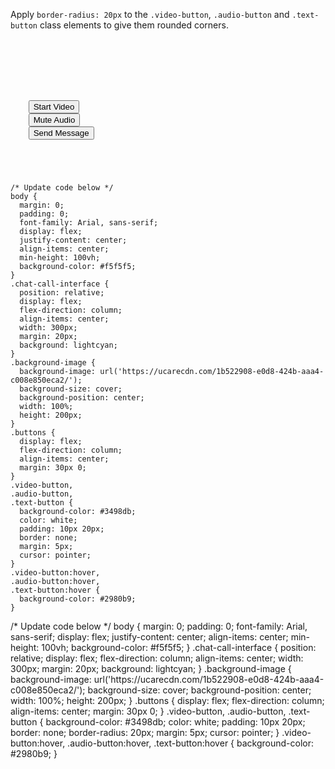Apply `border-radius: 20px` to the
`.video-button`, `.audio-button`
and
`.text-button` class elements to give
them rounded corners.

<codeblock language="css" type="exercise" testMode="fixedInput">
<code>
<panel language="html">
<div class="chat-call-interface">
  <div class="background-image"></div>
  <div class="buttons">
    <button class="video-button">Start Video</button>
    <button class="audio-button">Mute Audio</button>
    <button class="text-button">Send Message</button>
  </div>
</div>
</panel>
<panel language="css">
/* Update code below */
body {
  margin: 0;
  padding: 0;
  font-family: Arial, sans-serif;
  display: flex;
  justify-content: center;
  align-items: center;
  min-height: 100vh;
  background-color: #f5f5f5;
}
.chat-call-interface {
  position: relative;
  display: flex;
  flex-direction: column;
  align-items: center;
  width: 300px;
  margin: 20px;
  background: lightcyan;
}
.background-image {
  background-image: url('https://ucarecdn.com/1b522908-e0d8-424b-aaa4-c008e850eca2/');
  background-size: cover;
  background-position: center;
  width: 100%;
  height: 200px;
}
.buttons {
  display: flex;
  flex-direction: column;
  align-items: center;
  margin: 30px 0;
}
.video-button,
.audio-button,
.text-button {
  background-color: #3498db;
  color: white;
  padding: 10px 20px;
  border: none;
  margin: 5px;
  cursor: pointer;
}
.video-button:hover,
.audio-button:hover,
.text-button:hover {
  background-color: #2980b9;
}
</panel>
</code>
<solution>
/* Update code below */
body {
  margin: 0;
  padding: 0;
  font-family: Arial, sans-serif;
  display: flex;
  justify-content: center;
  align-items: center;
  min-height: 100vh;
  background-color: #f5f5f5;
}
.chat-call-interface {
  position: relative;
  display: flex;
  flex-direction: column;
  align-items: center;
  width: 300px;
  margin: 20px;
  background: lightcyan;
}
.background-image {
  background-image: url('https://ucarecdn.com/1b522908-e0d8-424b-aaa4-c008e850eca2/');
  background-size: cover;
  background-position: center;
  width: 100%;
  height: 200px;
}
.buttons {
  display: flex;
  flex-direction: column;
  align-items: center;
  margin: 30px 0;
}
.video-button,
.audio-button,
.text-button {
  background-color: #3498db;
  color: white;
  padding: 10px 20px;
  border: none;
  border-radius: 20px;
  margin: 5px;
  cursor: pointer;
}
.video-button:hover,
.audio-button:hover,
.text-button:hover {
  background-color: #2980b9;
}
</solution>
</codeblock>
